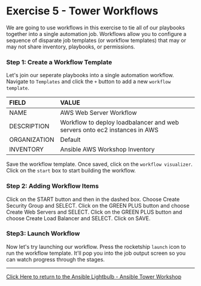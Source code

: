 # Exercise 5 - Tower Workflows

We are going to use workflows in this exercise to tie all of our playbooks together into a single automation job. Workflows allow you to configure a sequence of disparate job templates (or workflow templates) that may or may not share inventory, playbooks, or permissions. 

### Step 1: Create a Workflow Template

Let's join our seperate playbooks into a single automation workflow. Navigate to `Templates` and click the `+` button to add a new `workflow template`.

| FIELD | VALUE |
| :--- | :--- |
| NAME | AWS Web Server Workflow |
| DESCRIPTION | Workflow to deploy loadbalancer and web servers onto ec2 instances in AWS |
| ORGANIZATION | Default |
| INVENTORY | Ansible AWS Workshop Inventory |

Save the workflow template. Once saved, click on the `workflow visualizer`. Click on the `start` box to start building the workflow. 

### Step 2: Adding Workflow Items

Click on the START button and then in the dashed box.
Choose Create Security Group and SELECT.
Click on the GREEN PLUS button and choose Create Web Servers and SELECT.
Click on the GREEN PLUS button and choose Create Load Balancer and SELECT.
Click on SAVE.

### Step3: Launch Workflow

Now let's try launching our workflow. Press the rocketship `launch` icon to run the workflow template.
It'll pop you into the job output screen so you can watch progress through the stages.

---

[Click Here to return to the Ansible Lightbulb - Ansible Tower Workshop](../README.md)
